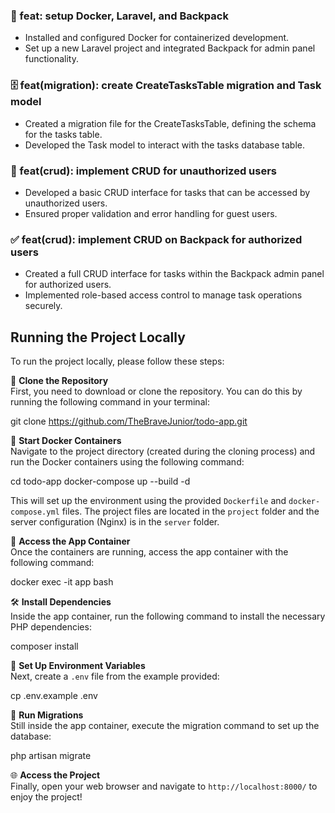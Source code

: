 ### 🐳 feat: setup Docker, Laravel, and Backpack
- Installed and configured Docker for containerized development.
- Set up a new Laravel project and integrated Backpack for admin panel functionality.

### 🗄️ feat(migration): create CreateTasksTable migration and Task model
- Created a migration file for the CreateTasksTable, defining the schema for the tasks table.
- Developed the Task model to interact with the tasks database table.

### 🚫 feat(crud): implement CRUD for unauthorized users
- Developed a basic CRUD interface for tasks that can be accessed by unauthorized users.
- Ensured proper validation and error handling for guest users.

### ✅ feat(crud): implement CRUD on Backpack for authorized users
- Created a full CRUD interface for tasks within the Backpack admin panel for authorized users.
- Implemented role-based access control to manage task operations securely.

## Running the Project Locally

To run the project locally, please follow these steps:

🚀 **Clone the Repository**  
First, you need to download or clone the repository. You can do this by running the following command in your terminal:

git clone https://github.com/TheBraveJunior/todo-app.git

🐳 **Start Docker Containers**  
Navigate to the project directory (created during the cloning process) and run the Docker containers using the following command:

cd todo-app
docker-compose up --build -d

This will set up the environment using the provided `Dockerfile` and `docker-compose.yml` files. The project files are located in the `project` folder and the server configuration (Nginx) is in the `server` folder.

🔄 **Access the App Container**  
Once the containers are running, access the app container with the following command:

docker exec -it app bash

🛠️ **Install Dependencies**  
Inside the app container, run the following command to install the necessary PHP dependencies:

composer install

📄 **Set Up Environment Variables**  
Next, create a `.env` file from the example provided:

cp .env.example .env

🔧 **Run Migrations**  
Still inside the app container, execute the migration command to set up the database:

php artisan migrate

🌐 **Access the Project**  
Finally, open your web browser and navigate to `http://localhost:8000/` to enjoy the project!
